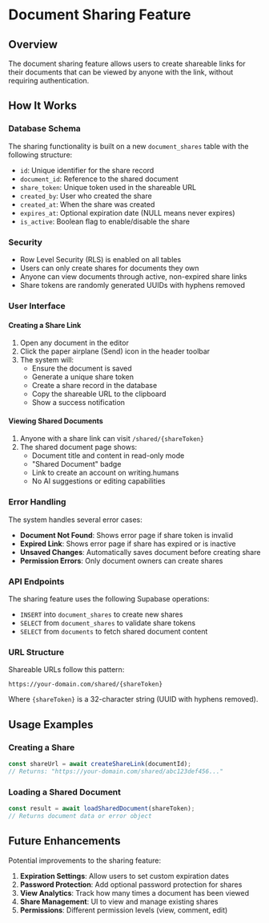 # Document Sharing Feature

## Overview

The document sharing feature allows users to create shareable links for their documents that can be viewed by anyone with the link, without requiring authentication.

## How It Works

### Database Schema

The sharing functionality is built on a new `document_shares` table with the following structure:

- `id`: Unique identifier for the share record
- `document_id`: Reference to the shared document
- `share_token`: Unique token used in the shareable URL
- `created_by`: User who created the share
- `created_at`: When the share was created
- `expires_at`: Optional expiration date (NULL means never expires)
- `is_active`: Boolean flag to enable/disable the share

### Security

- Row Level Security (RLS) is enabled on all tables
- Users can only create shares for documents they own
- Anyone can view documents through active, non-expired share links
- Share tokens are randomly generated UUIDs with hyphens removed

### User Interface

#### Creating a Share Link

1. Open any document in the editor
2. Click the paper airplane (Send) icon in the header toolbar
3. The system will:
   - Ensure the document is saved
   - Generate a unique share token
   - Create a share record in the database
   - Copy the shareable URL to the clipboard
   - Show a success notification

#### Viewing Shared Documents

1. Anyone with a share link can visit `/shared/{shareToken}`
2. The shared document page shows:
   - Document title and content in read-only mode
   - "Shared Document" badge
   - Link to create an account on writing.humans
   - No AI suggestions or editing capabilities

### Error Handling

The system handles several error cases:

- **Document Not Found**: Shows error page if share token is invalid
- **Expired Link**: Shows error page if share has expired or is inactive
- **Unsaved Changes**: Automatically saves document before creating share
- **Permission Errors**: Only document owners can create shares

### API Endpoints

The sharing feature uses the following Supabase operations:

- `INSERT` into `document_shares` to create new shares
- `SELECT` from `document_shares` to validate share tokens
- `SELECT` from `documents` to fetch shared document content

### URL Structure

Shareable URLs follow this pattern:
```
https://your-domain.com/shared/{shareToken}
```

Where `{shareToken}` is a 32-character string (UUID with hyphens removed).

## Usage Examples

### Creating a Share

```typescript
const shareUrl = await createShareLink(documentId);
// Returns: "https://your-domain.com/shared/abc123def456..."
```

### Loading a Shared Document

```typescript
const result = await loadSharedDocument(shareToken);
// Returns document data or error object
```

## Future Enhancements

Potential improvements to the sharing feature:

1. **Expiration Settings**: Allow users to set custom expiration dates
2. **Password Protection**: Add optional password protection for shares
3. **View Analytics**: Track how many times a document has been viewed
4. **Share Management**: UI to view and manage existing shares
5. **Permissions**: Different permission levels (view, comment, edit) 